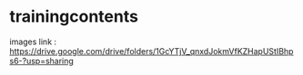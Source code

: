 # trainingcontents
images link : https://drive.google.com/drive/folders/1GcYTjV_qnxdJokmVfKZHapUStIBhps6-?usp=sharing
